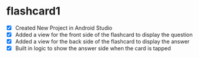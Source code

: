 # flashcard1
- [x] Created New Project in Android Studio
- [x] Added a view for the front side of the flashcard to display the question
- [x] Added a view for the back side of the flashcard to display the answer
- [x] Built in logic to show the answer side when the card is tapped
